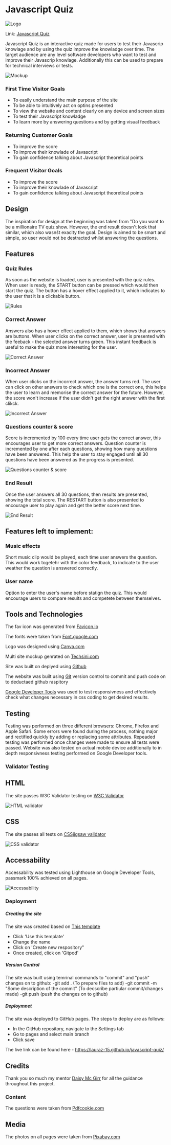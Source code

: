 
# Javascript Quiz

![Logo](https://github.com/lauraz-15/javascript-quiz/blob/main/assets/readme_img/logo-small.png)

Link: [Javascript Quiz](https://lauraz-15.github.io/javascript-quiz/)

Javascript Quiz is an interactive quiz made for users to test their Javascrip knowlage and by using the quiz improve the knowladge over time. The target audience are any level software developers who want to test and improve their Javascrip knowlage. Additionally this can be used to prepare for technical interviews or tests.

![Mockup](https://github.com/lauraz-15/javascript-quiz/blob/main/assets/readme_img/mock-up.png)

### First Time Visitor Goals
  
- To easily understand the main purpose of the site
- To be able to intuitively act on optins presented 
- To view the website and content clearly on any device and screen sizes
- To test their Javascript knowladge
- To learn more by answering questions and by getting visual feedback

### Returning Customer Goals
- To improve the score 
- To improve their knowlade of Javascript
- To gain confidence talking about Javascript theoretical points

### Frequent Visitor Goals
- To improve the score 
- To improve their knowlade of Javascript
- To gain confidence talking about Javascript theoretical points

## Design 

The inspiration for design at the beginning was taken from "Do you want to be a millionaire TV quiz show. However, the end result doesn't look that similar, which also wasnšt exaclty the goal. 
Design is aimed to be smart and simple, so user would not be destracted whilst answering the questions.

## Features

### Quiz Rules

As soon as the website is loaded, user is presented with the quiz rules. When user is ready, the START button can be pressed which would then start the quiz. The button has a hover effect applied to it, which indicates to the user that it is a clickable button.

![Rules](https://github.com/lauraz-15/javascript-quiz/blob/main/assets/readme_img/game-rules.png)

### Correct Answer

Answers also has a hover effect applied to them, which shows that answers are buttons. 
When user clicks on the correct answer, user is presented with the feeback - the selected answer turns green. This instant feedback is useful to make the quiz more interesting for the user. 

![Correct Answer](https://github.com/lauraz-15/javascript-quiz/blob/main/assets/readme_img/correct-answer.png)

### Incorrect Answer

When user clicks on the incorrect answer, the answer turns red. The user can click on other answers to check which one is the correct one, this helps the user to learn and memorise the correct answer for the future. However, the score won't increase if the user didn't get the right answer with the first clikck. 

![Incorrect Answer](https://github.com/lauraz-15/javascript-quiz/blob/main/assets/readme_img/incorrect-answer.png)

### Questions counter & score

Score is incremented by 100 every time user gets the correct answer, this encourages user to get more correct answers. Question counter is incremented by one after each questions, showing how many questions have been answered. This help the user to stay engaged until all 30 questions have been answered as the progress is presented.

![Questions counter & score](https://github.com/lauraz-15/javascript-quiz/blob/main/assets/readme_img/score%20and%20q-counter.png)

### End Result

Once the user answers all 30 questions, then results are presented, showing the total score. 
The RESTART button is also presented to encourage user to play again and get the better score next time. 

![End Result](https://github.com/lauraz-15/javascript-quiz/blob/main/assets/readme_img/end-result.png)

## Features left to implement:

### Music effects

Short music clip would be played, each time user answers the question. This would work togetehr with the color feedback, to indicate to the user weather the question is answered correctly.

### User name

Option to enter the user's name before statign the quiz. This would encourage users to compare results and competete between themselves. 

## Tools and Technologies

The fav icon was generated from [Favicon.io](https://favicon.io/)

The fonts were taken from [Font.google.com](https://fonts.google.com/)

Logo was designed using [Canva.com](https://www.canva.com/)

Multi site mockup genrated on [Techsini.com](https://techsini.com/multi-mockup/index.php)

Site was built on deplyed using [Github](https://github.com/)

The website was built using [Git](https://git-scm.com/) version control to commit and push code on to deductaed github raspitory

[Google Developer Tools](https://developer.chrome.com/docs/devtools/) was used to test responsivness and effectively check what changes necessary in css coding to get desired results.

## Testing

Testing was performed on three different browsers: Chrome, Firefox and Apple Safari. Some errors were found during the process, nothing major and rectified quickly by adding or replacing some attributes. Repeaded testing was performed once changes were made to ensure all tests were passed. Website was also tested on actual mobile device additionally to in depth responsivness testing performed on Google Developer tools.



### Validator Testing

## HTML

The site passes W3C Validator testing on [W3C Validator](https://validator.w3.org/)

![HTML validator](https://github.com/lauraz-15/javascript-quiz/blob/main/assets/readme_img/html_validator.png)

## CSS

The site passes all tests on [CSSjigsaw validator](https://jigsaw.w3.org/)

![CSS validator](https://github.com/lauraz-15/javascript-quiz/blob/main/assets/readme_img/css_validator.png)

## Accessability

Accessability was tested using Lighthouse on Google Developer Tools, passmark 100% achieved on all pages.

![Accessability](https://github.com/lauraz-15/javascript-quiz/blob/main/assets/readme_img/accessability_validator.png)

### Deployment

##### Creating the site

The site was created based on [This template](https://github.com/Code-Institute-Org/gitpod-full-template)
- Click 'Use this template'
- Change the name
- Click on 'Create new respository"
- Once created, click on 'Gitpod'

##### Version Control

The site was built using temrinal commands to "commit" and "push" changes on to github:
-git add . (To prepare files to add)
-git commit -m "Some description of the commit" (To decscribe partiular commit/changes made)
-git push (push the changes on to github)

##### Deploymnet 

The site was deployed to GitHub pages. The steps to deploy are as follows:
- In the GitHub repository, navigate to the Settings tab
- Go to pages and select main branch
- Click save

The live link can be found here - https://lauraz-15.github.io/javascript-quiz/

## Credits

Thank you so much my mentor [Daisy Mc Girr](https://github.com/Daisy-McG) for all the guidance throughout this project.

### Content

The questions were taken from [Pdfcookie.com](https://pdfcookie.com/documents/javascript-multiple-choice-questions-and-answers-rvr7jj8k5w2o#fulltext)

## Media

The photos on all pages were taken from [Pixabay.com](https://pixabay.com/)